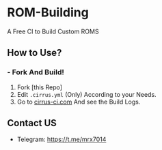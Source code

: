 # ROM-Building
A Free CI to Build Custom ROMS

## How to Use?

### - Fork And Build!
1. Fork [this Repo]
2. Edit ```.cirrus.yml``` (Only) According to your Needs.
3. Go to [cirrus-ci.com](https://cirrus-ci.com) And see the Build Logs.

## Contact US 

- Telegram: https://t.me/mrx7014
 
